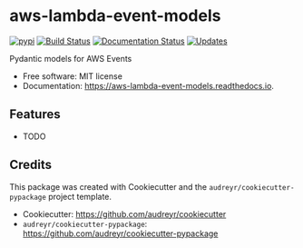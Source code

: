 # aws-lambda-event-models

[![pypi](https://img.shields.io/pypi/v/aws-lambda-event-models.svg)](https://pypi.python.org/pypi/aws-lambda-event-models)
[![Build Status](https://img.shields.io/travis/KeltonKarboviak/aws-lambda-event-models.svg)](https://travis-ci.org/KeltonKarboviak/aws-lambda-event-models)
[![Documentation Status](https://readthedocs.org/projects/aws-lambda-event-models/badge/?version=latest)](https://aws-lambda-event-models.readthedocs.io/en/latest/?badge=latest)
[![Updates](https://pyup.io/repos/github/KeltonKarboviak/aws-lambda-event-models/shield.svg)](https://pyup.io/repos/github/KeltonKarboviak/aws-lambda-event-models/)

Pydantic models for AWS Events


* Free software: MIT license
* Documentation: https://aws-lambda-event-models.readthedocs.io.

## Features

* TODO

## Credits

This package was created with Cookiecutter and the `audreyr/cookiecutter-pypackage` project template.

* Cookiecutter: <https://github.com/audreyr/cookiecutter>
* `audreyr/cookiecutter-pypackage`: <https://github.com/audreyr/cookiecutter-pypackage>

